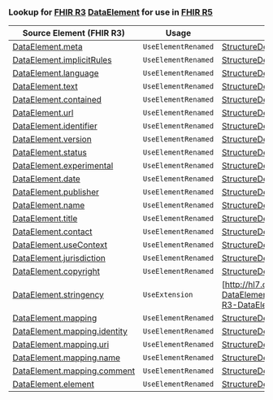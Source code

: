### Lookup for [FHIR R3](https://hl7.org/fhir/STU3/) [DataElement](https://hl7.org/fhir/STU3/DataElement.html) for use in [FHIR R5](https://hl7.org/fhir/R5/)

| Source Element (FHIR R3) | Usage | Target |
| -------------- | ----- | ------ |
| [DataElement.meta](https://hl7.org/fhir/STU3/DataElement.html#resource) | `UseElementRenamed` | [StructureDefinition.meta](https://hl7.org/fhir/R5/StructureDefinition.html#resource) |
| [DataElement.implicitRules](https://hl7.org/fhir/STU3/DataElement.html#resource) | `UseElementRenamed` | [StructureDefinition.implicitRules](https://hl7.org/fhir/R5/StructureDefinition.html#resource) |
| [DataElement.language](https://hl7.org/fhir/STU3/DataElement.html#resource) | `UseElementRenamed` | [StructureDefinition.language](https://hl7.org/fhir/R5/StructureDefinition.html#resource) |
| [DataElement.text](https://hl7.org/fhir/STU3/DataElement.html#resource) | `UseElementRenamed` | [StructureDefinition.text](https://hl7.org/fhir/R5/StructureDefinition.html#resource) |
| [DataElement.contained](https://hl7.org/fhir/STU3/DataElement.html#resource) | `UseElementRenamed` | [StructureDefinition.contained](https://hl7.org/fhir/R5/StructureDefinition.html#resource) |
| [DataElement.url](https://hl7.org/fhir/STU3/DataElement.html#resource) | `UseElementRenamed` | [StructureDefinition.url](https://hl7.org/fhir/R5/StructureDefinition.html#resource) |
| [DataElement.identifier](https://hl7.org/fhir/STU3/DataElement.html#resource) | `UseElementRenamed` | [StructureDefinition.identifier](https://hl7.org/fhir/R5/StructureDefinition.html#resource) |
| [DataElement.version](https://hl7.org/fhir/STU3/DataElement.html#resource) | `UseElementRenamed` | [StructureDefinition.version](https://hl7.org/fhir/R5/StructureDefinition.html#resource) |
| [DataElement.status](https://hl7.org/fhir/STU3/DataElement.html#resource) | `UseElementRenamed` | [StructureDefinition.status](https://hl7.org/fhir/R5/StructureDefinition.html#resource) |
| [DataElement.experimental](https://hl7.org/fhir/STU3/DataElement.html#resource) | `UseElementRenamed` | [StructureDefinition.experimental](https://hl7.org/fhir/R5/StructureDefinition.html#resource) |
| [DataElement.date](https://hl7.org/fhir/STU3/DataElement.html#resource) | `UseElementRenamed` | [StructureDefinition.date](https://hl7.org/fhir/R5/StructureDefinition.html#resource) |
| [DataElement.publisher](https://hl7.org/fhir/STU3/DataElement.html#resource) | `UseElementRenamed` | [StructureDefinition.publisher](https://hl7.org/fhir/R5/StructureDefinition.html#resource) |
| [DataElement.name](https://hl7.org/fhir/STU3/DataElement.html#resource) | `UseElementRenamed` | [StructureDefinition.name](https://hl7.org/fhir/R5/StructureDefinition.html#resource) |
| [DataElement.title](https://hl7.org/fhir/STU3/DataElement.html#resource) | `UseElementRenamed` | [StructureDefinition.title](https://hl7.org/fhir/R5/StructureDefinition.html#resource) |
| [DataElement.contact](https://hl7.org/fhir/STU3/DataElement.html#resource) | `UseElementRenamed` | [StructureDefinition.contact](https://hl7.org/fhir/R5/StructureDefinition.html#resource) |
| [DataElement.useContext](https://hl7.org/fhir/STU3/DataElement.html#resource) | `UseElementRenamed` | [StructureDefinition.useContext](https://hl7.org/fhir/R5/StructureDefinition.html#resource) |
| [DataElement.jurisdiction](https://hl7.org/fhir/STU3/DataElement.html#resource) | `UseElementRenamed` | [StructureDefinition.jurisdiction](https://hl7.org/fhir/R5/StructureDefinition.html#resource) |
| [DataElement.copyright](https://hl7.org/fhir/STU3/DataElement.html#resource) | `UseElementRenamed` | [StructureDefinition.copyright](https://hl7.org/fhir/R5/StructureDefinition.html#resource) |
| [DataElement.stringency](https://hl7.org/fhir/STU3/DataElement.html#resource) | `UseExtension` | [http://hl7.org/fhir/3.0/StructureDefinition/extension-DataElement.stringency](StructureDefinition-ext-R3-DataElement.stringency.html) |
| [DataElement.mapping](https://hl7.org/fhir/STU3/DataElement.html#resource) | `UseElementRenamed` | [StructureDefinition.mapping](https://hl7.org/fhir/R5/StructureDefinition.html#resource) |
| [DataElement.mapping.identity](https://hl7.org/fhir/STU3/DataElement.html#resource) | `UseElementRenamed` | [StructureDefinition.mapping.identity](https://hl7.org/fhir/R5/StructureDefinition.html#resource) |
| [DataElement.mapping.uri](https://hl7.org/fhir/STU3/DataElement.html#resource) | `UseElementRenamed` | [StructureDefinition.mapping.uri](https://hl7.org/fhir/R5/StructureDefinition.html#resource) |
| [DataElement.mapping.name](https://hl7.org/fhir/STU3/DataElement.html#resource) | `UseElementRenamed` | [StructureDefinition.mapping.name](https://hl7.org/fhir/R5/StructureDefinition.html#resource) |
| [DataElement.mapping.comment](https://hl7.org/fhir/STU3/DataElement.html#resource) | `UseElementRenamed` | [StructureDefinition.mapping.comment](https://hl7.org/fhir/R5/StructureDefinition.html#resource) |
| [DataElement.element](https://hl7.org/fhir/STU3/DataElement.html#resource) | `UseElementRenamed` | [StructureDefinition.differential.element](https://hl7.org/fhir/R5/StructureDefinition.html#resource) |
